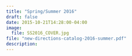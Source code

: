 ```yaml
---
title: "Spring/Summer 2016"
draft: false
date: 2015-10-21T14:28:00-04:00
image:
  file: SS2016_COVER.jpg
file: "new-directions-catalog-2016-summer.pdf"
description:
---
```


